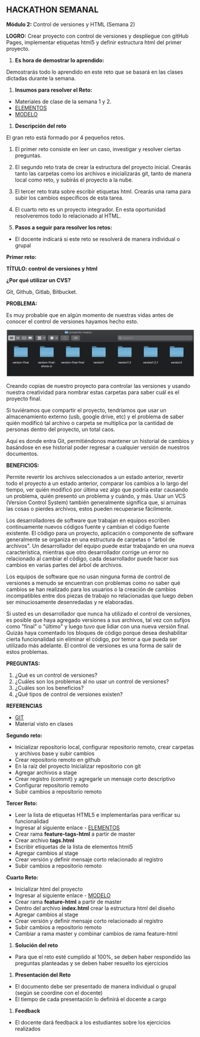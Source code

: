 ## **HACKATHON SEMANAL**

**Módulo 2:**  Control de versiones y HTML  (Semana 2)

**LOGRO:** Crear proyecto con control de versiones y despliegue con gitHub Pages, implementar etiquetas html5 y definir estructura html del primer proyecto.

1. **Es hora de demostrar lo aprendido:**

Demostrarás todo lo aprendido en este reto que se basará en las clases dictadas durante la semana.

1. **Insumos para resolver el Reto:**

- Materiales de clase de la semana 1 y 2.
- [ELEMENTOS](https://developer.mozilla.org/es/docs/HTML/HTML5/HTML5_lista_elementos)
- [MODELO](https://www.figma.com/file/DmxA6mUgZJts6T8pJ01qww/Project-basic?node-id=0%3A1)

1. **Descripción del reto**

El gran reto está formado por 4 pequeños retos.

  1. El primer reto consiste en leer un caso, investigar y resolver ciertas preguntas.
  2. El segundo reto trata de crear la estructura del proyecto inicial. Crearás tanto las carpetas como los archivos e inicializarás git, tanto de manera local como reto, y subirás el proyecto a la nube.
  3. El tercer reto trata sobre escribir etiquetas html. Crearás una rama para subir los cambios específicos de esta tarea.
  4. El cuarto reto es un proyecto integrador. En esta oportunidad resolveremos todo lo relacionado al HTML.

1. **Pasos a seguir para resolver los retos:**

- El docente indicará si este reto se resolverá de manera individual o grupal

**Primer reto:**

**TÍTULO: control de versiones y html**

**¿Por qué utilizar un CVS?**

Git, Github, Gitlab, Bitbucket.

**PROBLEMA:**

Es muy probable que en algún momento de nuestras vidas antes de conocer el control de versiones hayamos hecho esto.

![Imagen](Imagen2.png)

Creando copias de nuestro proyecto para controlar las versiones y usando nuestra creatividad para nombrar estas carpetas para saber cuál es el proyecto final.

Si tuviéramos que compartir el proyecto, tendríamos que usar un almacenamiento externo (usb, google drive, etc) y el problema de saber quién modificó tal archivo o carpeta se multiplica por la cantidad de personas dentro del proyecto, un total caos.

Aquí es donde entra Git, permitiéndonos mantener un historial de cambios y basándose en ese historial poder regresar a cualquier versión de nuestros documentos.

**BENEFICIOS:**

Permite revertir los archivos seleccionados a un estado anterior, revertir todo el proyecto a un estado anterior, comparar los cambios a lo largo del tiempo, ver quién modificó por última vez algo que podría estar causando un problema, quién presentó un problema y cuándo, y más. Usar un VCS (Version Control System) también generalmente significa que, si arruinas las cosas o pierdes archivos, estos pueden recuperarse fácilmente.

Los desarrolladores de software que trabajan en equipos escriben continuamente nuevos códigos fuente y cambian el código fuente existente. El código para un proyecto, aplicación o componente de software generalmente se organiza en una estructura de carpetas o "árbol de archivos". Un desarrollador del equipo puede estar trabajando en una nueva característica, mientras que otro desarrollador corrige un error no relacionado al cambiar el código, cada desarrollador puede hacer sus cambios en varias partes del árbol de archivos.

Los equipos de software que no usan ninguna forma de control de versiones a menudo se encuentran con problemas como no saber qué cambios se han realizado para los usuarios o la creación de cambios incompatibles entre dos piezas de trabajo no relacionadas que luego deben ser minuciosamente desenredadas y re elaboradas.

Si usted es un desarrollador que nunca ha utilizado el control de versiones, es posible que haya agregado versiones a sus archivos, tal vez con sufijos como "final" o "último" y luego tuvo que lidiar con una nueva versión final. Quizás haya comentado los bloques de código porque desea deshabilitar cierta funcionalidad sin eliminar el código, por temor a que pueda ser utilizado más adelante. El control de versiones es una forma de salir de estos problemas.

**PREGUNTAS:**

1. ¿Qué es un control de versiones?
2. ¿Cuáles son los problemas al no usar un control de versiones?
3. ¿Cuáles son los beneficios?
4. ¿Qué tipos de control de versiones existen?

**REFERENCIAS**

- [GIT](https://git-scm.com/book/en/v2/Getting-Started-About-Version-Control)
- Material visto en clases

**Segundo reto:**

- Inicializar repositorio local, configurar repositorio remoto, crear carpetas y archivos base y subir cambios
- Crear repositorio remoto en github
- En la raíz del proyecto Inicializar repositorio con git
- Agregar archivos a stage
- Crear registro (commit) y agregarle un mensaje corto descriptivo
- Configurar repositorio remoto
- Subir cambios a repositorio remoto

**Tercer Reto:**

- Leer la lista de etiquetas HTML5 e implementarlas para verificar su funcionalidad
- Ingresar al siguiente enlace - [ELEMENTOS](https://developer.mozilla.org/es/docs/HTML/HTML5/HTML5_lista_elementos)
- Crear rama **feature-tags-html** a partir de master
- Crear archivo **tags.html**
- Escribir etiquetas de la lista de elementos html5
- Agregar cambios al stage
- Crear versión y definir mensaje corto relacionado al registro
- Subir cambios a repositorio remoto

**Cuarto Reto:**

- Inicializar html del proyecto
- Ingresar al siguiente enlace - [MODELO](https://www.figma.com/file/DmxA6mUgZJts6T8pJ01qww/Project-basic?node-id=0%3A1)
- Crear rama **feature-html** a partir de master
- Dentro del archivo **index.html** crear la estructura html del diseño
- Agregar cambios al stage
- Crear versión y definir mensaje corto relacionado al registro
- Subir cambios a repositorio remoto
- Cambiar a rama master y combinar cambios de rama feature-html

1. **Solución del reto**

- Para que el reto esté cumplido al 100%, se deben haber respondido las preguntas planteadas y se deben haber resuelto los ejercicios

1. **Presentación del Reto**

- El documento debe ser presentado de manera individual o grupal (según se coordine con el docente)
- El tiempo de cada presentación lo definirá el docente a cargo

1. **Feedback**

  - El docente dará feedback a los estudiantes sobre los ejercicios realizados
